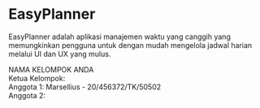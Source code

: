 # EasyPlanner
EasyPlanner adalah aplikasi manajemen waktu yang canggih yang memungkinkan pengguna untuk dengan mudah mengelola jadwal harian melalui UI dan UX yang mulus. <br />

NAMA KELOMPOK ANDA <br />
Ketua Kelompok:  <br />
Anggota 1: Marsellius - 20/456372/TK/50502<br />
Anggota 2: 
